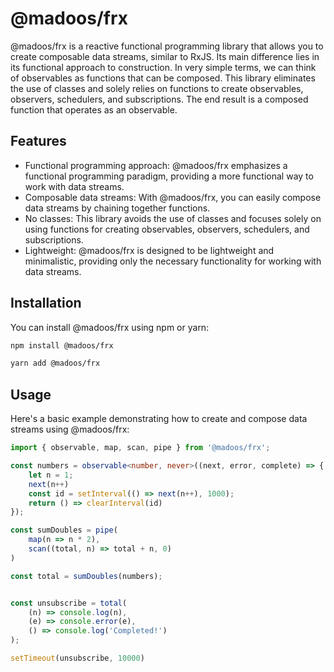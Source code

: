 # @madoos/frx

@madoos/frx is a reactive functional programming library that allows you to create composable data streams, similar to RxJS. Its main difference lies in its functional approach to construction. In very simple terms, we can think of observables as functions that can be composed. This library eliminates the use of classes and solely relies on functions to create observables, observers, schedulers, and subscriptions. The end result is a composed function that operates as an observable.

## Features
* Functional programming approach: @madoos/frx emphasizes a functional programming paradigm, providing a more functional way to work with data streams.
* Composable data streams: With @madoos/frx, you can easily compose data streams by chaining together functions.
* No classes: This library avoids the use of classes and focuses solely on using functions for creating observables, observers, schedulers, and subscriptions.
* Lightweight: @madoos/frx is designed to be lightweight and minimalistic, providing only the necessary functionality for working with data streams.

## Installation

You can install @madoos/frx using npm or yarn:

```bash
npm install @madoos/frx
```

```bash
yarn add @madoos/frx
```

## Usage
Here's a basic example demonstrating how to create and compose data streams using @madoos/frx:

```ts
import { observable, map, scan, pipe } from '@madoos/frx';

const numbers = observable<number, never>((next, error, complete) => {
    let n = 1;
    next(n++)
    const id = setInterval(() => next(n++), 1000);
    return () => clearInterval(id)
});

const sumDoubles = pipe(
    map(n => n * 2),
    scan((total, n) => total + n, 0)
)

const total = sumDoubles(numbers);


const unsubscribe = total(
    (n) => console.log(n),
    (e) => console.error(e),
    () => console.log('Completed!')
);

setTimeout(unsubscribe, 10000)

```